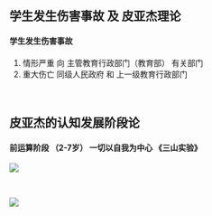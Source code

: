 ##  学生发生伤害事故  及  皮亚杰理论

####  学生发生伤害事故

1. 情形严重      向 主管教育行政部门（教育部）  有关部门
2. 重大伤亡      同级人民政府   和  上一级教育行政部门

</br>

##   皮亚杰的认知发展阶段论


####  前运算阶段 （2-7岁）  一切以自我为中心    《三山实验》

![](https://img2020.cnblogs.com/blog/2113686/202109/2113686-20210907112137446-1599256373.png)

</br>

![](https://img2020.cnblogs.com/blog/2113686/202109/2113686-20210907112155809-323083328.png)
